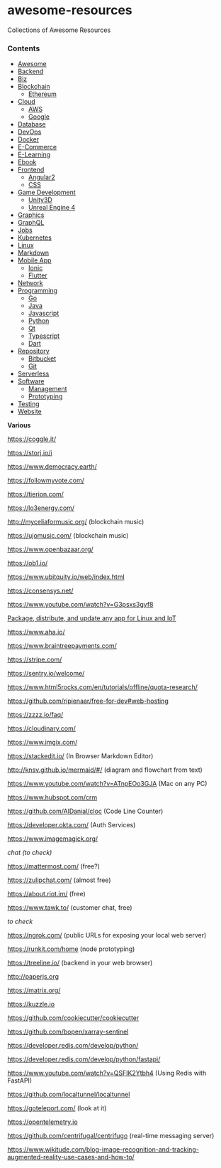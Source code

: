 # awesome-resources

Collections of Awesome Resources

### Contents

- [Awesome](./src/Awesome/)
- [Backend](./src/Backend/)
- [Biz](./src/Biz/)
- [Blockchain](./src/Blockchain/)
  * [Ethereum](./src/Blockchain/Ethereum/)
- [Cloud](./src/Cloud/)
  * [AWS](./src/Cloud/Aws/)
  * [Google](./src/Cloud/google.md)
- [Database](./src/Database/)
- [DevOps](./src/DevOps/)
- [Docker](./src/Docker/)
- [E-Commerce](./src/E_Commerce/)
- [E-Learning](./src/E_Learning/)
- [Ebook](./src/Ebook/)
- [Frontend](./src/Frontend/)
  * [Angular2](src/Frontend/Angular2/)
  * [CSS](./src/Frontend/Css/)
- [Game Development](./src/GameDev/)
  * [Unity3D](./src/GameDev/Unity/)
  * [Unreal Engine 4](./src/GameDev/UnrealEngine4)
- [Graphics](./src/Graphics/)
- [GraphQL](./src/GraphQL/)
- [Jobs](./src/Jobs/)
- [Kubernetes](./src/Kubernetes)
- [Linux](./src/Linux/)
- [Markdown](./src/Markdown/)
- [Mobile App](./src/MobileApp/)
  * [Ionic](./src/MobileApp/Ionic/)
  * [Flutter](./src/MobileApp/flutter.md)
- [Network](./src/Network/)
- [Programming](./src/Programming/)
  * [Go](./src/Programming/Go/)
  * [Java](./src/Programming/Java/)
  * [Javascript](./src/Programming/Javascript/)
  * [Python](./src/Programming/Python/)
  * [Qt](./src/Programming/Qt/)
  * [Typescript](./src/Programming/Typescript/)
  * [Dart](./src/Programming/DART.md)
- [Repository](./src/Repository/)
  * [Bitbucket](./src/Bitbucket/)
  * [Git](./src/Git/)
- [Serverless](./src/Serverless/)
- [Software](./src/Software/)
  * [Management](./src/Software/management.md)
  * [Prototyping](./src/Software/prototyping.md)
- [Testing](./src/Testing/)
- [Website](./src/Website/)

**Various**

https://coggle.it/

https://storj.io/i

https://www.democracy.earth/

https://followmyvote.com/

https://tierion.com/

https://lo3energy.com/

http://myceliaformusic.org/ (blockchain music)

https://ujomusic.com/ (blockchain music)

https://www.openbazaar.org/

https://ob1.io/

https://www.ubitquity.io/web/index.html

https://consensys.net/

https://www.youtube.com/watch?v=G3psxs3gyf8

[Package, distribute, and update any app for Linux and IoT](https://snapcraft.io/)

https://www.aha.io/

https://www.braintreepayments.com/

https://stripe.com/

https://sentry.io/welcome/

https://www.html5rocks.com/en/tutorials/offline/quota-research/

https://github.com/ripienaar/free-for-dev#web-hosting

https://zzzz.io/faq/

https://cloudinary.com/

https://www.imgix.com/

https://stackedit.io/ (In Browser Markdown Editor)

http://knsv.github.io/mermaid/#/ (diagram and flowchart from text)

https://www.youtube.com/watch?v=ATnpEOo3GJA (Mac on any PC)

https://www.hubspot.com/crm

https://github.com/AlDanial/cloc (Code Line Counter)

https://developer.okta.com/ (Auth Services)

https://www.imagemagick.org/

*chat (to check)*

https://mattermost.com/ (free?)

https://zulipchat.com/ (almost free)

https://about.riot.im/ (free)

https://www.tawk.to/ (customer chat, free)

*to check*

https://ngrok.com/ (public URLs for exposing your local web server)

https://runkit.com/home (node prototyping)

https://treeline.io/ (backend in your web browser)

http://paperjs.org

https://matrix.org/

https://kuzzle.io

https://github.com/cookiecutter/cookiecutter

https://github.com/bopen/xarray-sentinel

https://developer.redis.com/develop/python/

https://developer.redis.com/develop/python/fastapi/

https://www.youtube.com/watch?v=QSFIK2Ytbh4 (Using Redis with FastAPI)

https://github.com/localtunnel/localtunnel

https://goteleport.com/ (look at it)

https://opentelemetry.io

https://github.com/centrifugal/centrifugo (real-time messaging server)

https://www.wikitude.com/blog-image-recognition-and-tracking-augmented-reality-use-cases-and-how-to/